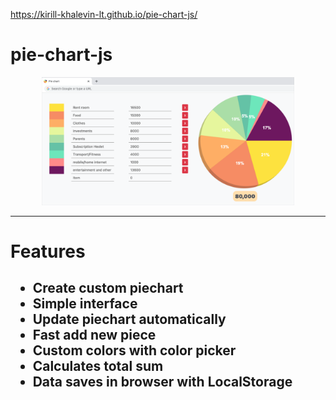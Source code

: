 https://kirill-khalevin-lt.github.io/pie-chart-js/

<h1>pie-chart-js</h1>
<p align="middle">
<img alt="pie-chart" width="80%" src="https://github.com/kirill-khalevin-lt/pie-chart-js/blob/master/pie-chart.png"/>
</p>

<hr>
<h1>Features</h1>
<h2>
<ul>
  <li>Create custom piechart</li>
  <li>Simple interface</li>
  <li>Update piechart automatically</li>
  <li>Fast add new piece</li>
  <li>Custom colors with color picker</li>
  <li>Calculates total sum</li>
  <li>Data saves in browser with LocalStorage</li>
</ul>
</h2>
